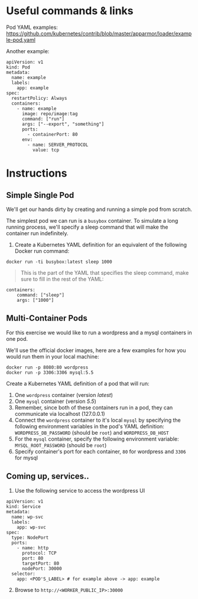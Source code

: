 # Useful commands & links

Pod YAML examples:
https://github.com/kubernetes/contrib/blob/master/apparmor/loader/example-pod.yaml

Another example:

```
apiVersion: v1
kind: Pod
metadata:
  name: example
  labels:
    app: example
spec:
  restartPolicy: Always
  containers:
    - name: example
      image: repo/image:tag
      command: ["run"]
      args: ["--export", "something"]
      ports:
        - containerPort: 80
      env:
        - name: SERVER_PROTOCOL
          value: tcp
```

# Instructions

## Simple Single Pod

We'll get our hands dirty by creating and running a simple pod from scratch.

The simplest pod we can run is a `busybox` container. To simulate a long
running process, we'll specify a sleep command that will make the container run
indefinitely.

1. Create a Kubernetes YAML definition for an equivalent of the following
Docker run command:

```
docker run -ti busybox:latest sleep 1000
```

>This is the part of the YAML that specifies the sleep command, make sure to fill
in the rest of the YAML:

```
containers:
    command: ["sleep"]
    args: ["1000"]
```

## Multi-Container Pods

For this exercise we would like to run a wordpress and a mysql containers in one
pod.

We'll use the official docker images, here are a few examples for how you would
run them in your local machine:

```
docker run -p 8080:80 wordpress
docker run -p 3306:3306 mysql:5.5
```

Create a Kubernetes YAML definition of a pod that will run:

1. One `wordpress` container (version *latest*)
2. One `mysql` container (version *5.5*)
3. Remember, since both of these containers run in a pod, they can communicate via localhost (127.0.0.1)
4. Connect the `wordpress` container to it's local `mysql` by specifying the
following environment variables in the pod's YAML definition:
`WORDPRESS_DB_PASSWORD` (should be `root`) and `WORDPRESS_DB_HOST`
5. For the `mysql` container, specify the following environment variable: `MYSQL_ROOT_PASSWORD` (should be `root`)
6. Specify container's port for each container, `80` for wordpress and `3306` for mysql

## Coming up, services..

1. Use the following service to access the wordpress UI
```
apiVersion: v1
kind: Service
metadata:
  name: wp-svc
  labels:
    app: wp-svc
spec:
  type: NodePort
  ports:
    - name: http
      protocol: TCP
      port: 80
      targetPort: 80
      nodePort: 30000
  selector:
    app: <POD'S_LABEL> # for example above -> app: example
```
2. Browse to `http://<WORKER_PUBLIC_IP>:30000`


